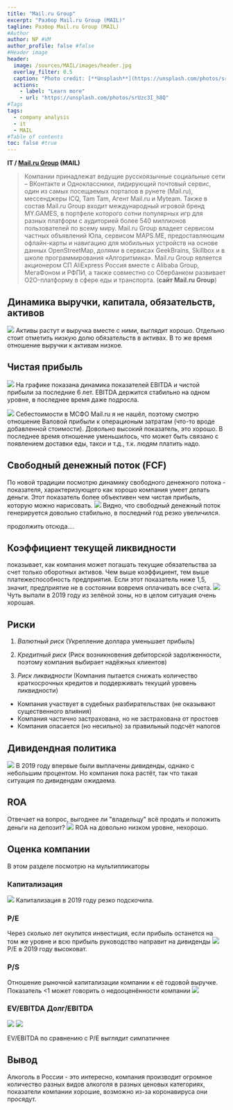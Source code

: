 ```yaml
---
title: "Mail.ru Group"
excerpt: "Разбор Mail.ru Group (MAIL)"
tagline: Разбор Mail.ru Group (MAIL)
#Author
author: NP #VM
author_profile: false #false
#Header image
header:
  image: /sources/MAIL/images/header.jpg
  overlay_filter: 0.5
  caption: "Photo credit: [**Unsplash**](https://unsplash.com/photos/srUzc3I_h8Q)"
  actions:
    - label: "Learn more"
    - url: "https://unsplash.com/photos/srUzc3I_h8Q"
#Tags
tags:
  - company analysis
  - it
  - MAIL
#Table of contents
toc: false #true
---
```


**IT / [Mail.ru Group](https://corp.mail.ru) (MAIL)**

> Компании принадлежат ведущие русскоязычные социальные сети – ВКонтакте и Одноклассники, лидирующий почтовый сервис, один из самых посещаемых порталов в рунете (Mail.ru), мессенджеры ICQ, Tam Tam, Агент Mail.ru и Myteam. Также в состав Mail.ru Group входит международный игровой бренд MY.GAMES, в портфеле которого сотни популярных игр для разных платформ с аудиторией более 540 миллионов пользователей по всему миру. Mail.ru Group владеет сервисом частных объявлений Юла, сервисом MAPS.ME, предоставляющим офлайн-карты и навигацию для мобильных устройств на основе данных OpenStreetMap, долями в сервисах GeekBrains, Skillbox и в школе программирования «Алгоритмика». Mail.ru Group является акционером СП AliExpress Россия вместе с Alibaba Group, МегаФоном и РФПИ, а также совместно со Сбербанком развивает O2O-платформу в сфере еды и транспорта. (**сайт Mail.ru Group**)

## Динамика выручки, капитала, обязательств, активов

![](../sources/MAIL/images/assets.png)
Активы растут и выручка вместе с ними, выглядит хорошо. 
Отдельно стоит отметить низкую долю обязательств в активах.
В то же время отношение выручки к активам низкое.

## Чистая прибыль
![](../sources/MAIL/images/net_profit.png)
На графике показана динамика показателей EBITDA и чистой прибыли за последние 6 лет. 
EBITDA держится стабильно на одном уровне, в последнее время даже подросла.

![](../sources/MAIL/images/revenue_cost_price.png)
Себестоимости в МСФО Mail.ru я не нашёл, поэтому смотрю отношение Валовой прибыли к операционым затратам (что-то вроде добавленной стоимости).
Довольно высокий показатель, это хорошо. В последнее время отношение уменьшилось, что может быть связано с появлением доставки еды, такси и т.д., т.к. людям платить надо.

## Свободный денежный поток (FCF)
По новой традиции посмотрю динамику свободного денежного потока - показателя, характеризующего как хорошо компания умеет делать деньги.
Этот показатель более объективен чем чистая прибыль, которую можно нарисовать.
![](../sources/MAIL/images/fcf.png)
Видно, что свободный денежный поток генерируется довольно стабильно, в последний год резко увеличился.


продолжить отсюда....
## Коэффициент текущей ликвидности
показывает, как компания может погашать текущие обязательства за счет только оборотных активов.
Чем выше коэффициент, тем выше платежеспособность предприятия. Если этот показатель ниже 1,5, значит, предприятие не в состоянии вовремя оплачивать все счета.
![](../sources/BELU/images/liquid.png)
Чуть выпали в 2019 году из зелёной зоны, но в целом ситуация очень хорошая.

<!-- ## Выручка
Теперь посмотрю детальнее на выручку
![](../sources/HIMC/images/revenue_export.png)
По сравнению с 2018 годом доля России в выручке возросла.
Видимо тренд на Россию будет продолжаться и дальше, тем более, что компания участвует в программе по импортозамещению и будет забирать рынок в России

Статистики по продажам разных видов продуктов не представлено в отчёте МСФО. -->

## Риски
1. *Валютный риск* 
    (Укрепление доллара уменьшает прибыль)
    
1. *Кредитный риск*
    (Риск возникновения дебиторской задолженности, поэтому компания выбирает надёжных клиентов)
    
1. *Риск ликвидности*
    (Компания пытается снижать количество краткосрочных кредитов и поддерживать текущий уровень ликвидности)
    
* Компания участвует в судебных разбирательствах (не оказывают существенного влияния)
* Компания частично застрахована, но не застрахована от простоев
* Компания опасается (но несильно) за правильный подсчёт налогов

## Дивидендная политика
![](../sources/BELU/images/dividend_share_percent.png)
В 2019 году впервые были выплачены дивиденды, однако с небольшим процентом.
Но компания пока растёт, так что такая ситуация по дивидендам ожидаема.

## ROA
Отвечает на вопрос, выгоднее ли "владельцу" всё продать и положить деньги на депозит?
![](../sources/BELU/images/ROA.png)
ROA на довольно низком уровне, нехорошо.

## Оценка компании
В этом разделе посмотрю на мультипликаторы

### Капитализация
![](../sources/BELU/images/capitalization.png)
Капитализация в 2019 году резко подскочила.

### P/E
Через сколько лет окупится инвестиция, если прибыль останется на том же уровне и всю прибыль руководство направит на дивиденды
![](../sources/BELU/images/PE.png)
P/E в 2019 году высоковат.

### P/S
Отношение рыночной капитализации компании к её годовой выручке. 
Показатель <1 может говорить о недооценённости компании
![](../sources/BELU/images/PS.png)

### EV/EBITDA Долг/EBITDA
![](../sources/BELU/images/EV_EBITDA.png)
![](../sources/BELU/images/Debt_EBITDA.png)

EV/EBITDA по сравнению с P/E выглядит симпатичнее

<!-- ## [Планы](https://www.himprom.com/presscentr/news/11636/) на будущее

1. В 2019 построили единственное в РФ производство реагента для нейтрализации стоков процесса золотодобычи и водоподготовки
1. Реализуется (до 2022) создание нового производства пероксида водорода по антрахиноновой технологии мощностью 50 тысяч тонн в год
1. Несколько проектов по оптимизации затрат -->

## Вывод
Алкоголь в России - это интересно, компания производит огромное количество разных видов алкоголя в разных ценовых категориях, 
показатели компании хорошие, возможно из-за коронавируса они просядут. 
